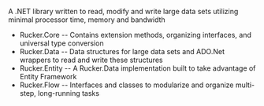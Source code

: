 A .NET library written to read, modify and write large data sets utilizing minimal processor time, memory and bandwidth

+ Rucker.Core -- Contains extension methods, organizing interfaces, and universal type conversion
+ Rucker.Data -- Data structures for large data sets and ADO.Net wrappers to read and write these structures
+ Rucker.Entity -- A Rucker.Data implementation built to take advantage of Entity Framework
+ Rucker.Flow -- Interfaces and classes to modularize and organize multi-step, long-running tasks
